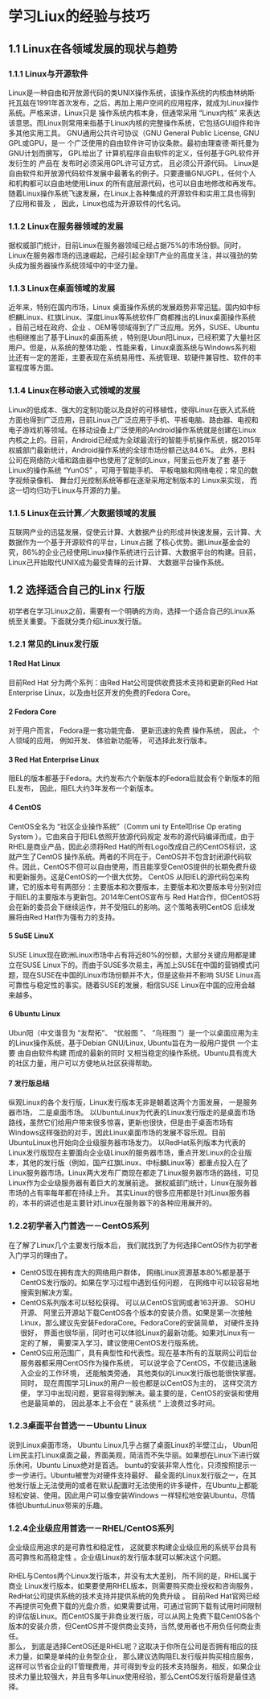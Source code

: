 # 学习Liux的经验与技巧

## 1.1 Linux在各领域发展的现状与趋势

### 1.1.1 Linux与开源软件

Linux是一种自由和开放源代码的类UNIX操作系统，该操作系统的内核由林纳斯·托瓦兹在1991年首次发布，之后，再加上用户空间的应用程序，就成为Linux操作系统。严格来讲，Linux只是 操作系统内核本身，但通常采用 “Linux内核” 来表达该意思。而Linux则常用来指基于Linux内核的完整操作系统，它包括GUI组件和许多其他实用工具。
GNU通用公共许可协议（GNU General Public License, GNU GPL或GPU，是一 个广泛使用的自由软件许可协议条款。最初由理查德·斯托曼为GNU计划而撰写， GPL给出了 计算机程序自由软件的定义，任何基于GPL软件开发衍生的 产品在 发布时必须采用GPL许可证方式， 且必须公开源代码。
Linux是自由软件和开放源代码软件发展中最著名的例子。只要遵循GNUGPL，任何个人和机构都可以自由地使用Linux 的所有底层源代码，也可以自由地修改和再发布。随着Linux操作系统飞速发展，在Linux上各种集成的开源软件和实用工具也得到了应用和普及 ，
因此，Linux也成为开源软件的代名词。

### 1.1.2 Linux在服务器领域的发展

据权威部门统计，目前Linux在服务器领域已经占据75%的市场份额。同时，Linux在服务器市场的迅速崛起，己经引起全球IT产业的高度关注，并以强劲的势头成为服务器操作系统领域中的中坚力量。

### 1.1.3 Linux在桌面领域的发展

近年来，特别在国内市场，Linux 桌面操作系统的发展趋势非常迅猛。国内如中标帜麟Linux、红旗Linux、深度Linux等系统软件厂商都推出的Linux桌面操作系统 ，目前己经在政府、企业 、OEM等领域得到了广泛应用。另外，SUSE、Ubuntu也相继推出了基于Linux的桌面系统 ，特别是Ubun阳Linux，已经积累了大量社区用户。但是，从系统的整体功能 、性能来看，Linux桌面系统与Windows系列相比还有一定的差距，主要表现在系统易用性、系统管理、软硬件兼容性、软件的丰富程度等方面。

### 1.1.4 Linux在移动嵌入式领域的发展

Linux的低成本、强大的定制功能以及良好的可移植性，使得Linux在嵌入式系统方面也得到广泛应用，目前Linux己广泛应用于手机、平板电脑、路由器、电视和电子游戏机等领域。在移动设备上广泛使用的Android操作系统就是创建在Linux内核之上的。目前，Android已经成为全球最流行的智能手机操作系统，据2015年权威部门最新统计，Android操作系统的全球市场份额己达84.6%。
此外，思科公司在网络防火墙和路由器中也使用了定制的Linux，阿里云也开发了套
基于Linux的操作系统 “YunOS” ，可用于智能手机、 平板电脑和网络电视；常见的数字视频录像机、 舞台灯光控制系统等都在逐渐采用定制版本的 Linux来实现， 而这一切均归功于Linux与开源的力量。

### 1.1.5 Linux在云计算／大数据领域的发展

互联网产业的迅猛发展，促使云计算、大数据产业的形成并快速发展，云计算、大数据作为一个基于开源软件的平台，Linux占据 了核心优势。据Linux基金会的究，86%的企业己经使用Linux操作系统进行云计算、大数据平台的构建。目前，Linux己开始取代UNIX成为最受青睐的云计算、 大数据平台操作系统。

## 1.2 选择适合自己的Linx 行版
初学者在学习Linux之前，需要有一个明确的方向，选择一个适合自己的Linux系统至关重要。下面就分类介绍Linux发行版。

### 1.2.1 常见的Linux发行版
#### 1 Red Hat Linux
目前Red Hat 分为两个系列：由Red Hat公司提供收费技术支持和更新的Red Hat Enterprise Linux，以及由社区开发的免费的Fedora Core。
#### 2 Fedora Core
对于用户而言， Fedora是一套功能完备、 更新迅速的免费 操作系统， 因此， 个人领域的应用， 例如开发、 体验新功能等， 可选择此发行版本。
#### 3 Red Hat Enterprise Linux
阻EL的版本都基于Fedora。大约发布六个新版本的Fedora后就会有个新版本的阻EL发布， 因此，阻EL大约3年发布一个新版本。
#### 4 CentOS
CentOS全名为 “社区企业操作系统”（Comm uni ty Ente叩rise Op erating System ）。它由来自于阳IEL依照开放源代码规定 发布的源代码编译而成，由于RHEL是商业产品，因此必须将Red Hat的所有Logo改成自己的CentOS标识，这就产生了CentOS 操作系统。两者的不同在于，CentOS并不包含封闭源代码软件。因此，CentOS不但可以自由使用，而且能享受CentOS提供的长期免费升级和更新服务。这是CentOS的一个很大优势。
CentOS 从阳IEL的源代码包来构建，它的版本号有两部分：主要版本和次要版本，主要版本和次要版本号分别对应于阻EL的主要版本与更新包。2014年CentOS宣布与 Red Hat合作，但CentOS将会在新的委员会下继续运作，并不受阻EL的影响。这个策略表明CentOS 后续发展将由Red Hat作为强有力的支持。
#### 5 SuSE LinuX
SUSE Linux现在欧洲Linux市场中占有将近80%的份额，大部分关键应用都是建立在SUSE Linux下的。而由于SUSE多次易主，再加上SUSE在中国的营销模式问题，现在SUSE在中国的Linux市场份额并不大，但是这些并不影响 SUSE Linux高可靠性与稳定性的事实。随着SUSE的发展，相信SUSE Linux在中国的应用会越来越多。
#### 6 Ubuntu Linux
Ubun阳（中文谐音为 “友帮拓”、 “优般图 ”、 “乌班图 ”）是一个以桌面应用为主的Linux操作系统，基于Debian GNU/Linux, Ubuntu旨在为一般用户提供 一个主要 由自由软件构建 而成的最新的同时 又相当稳定的操作系统。Ubuntu具有庞大的社区力量，用户可以方便地从社区获得帮助。
#### 7 发行版总结
纵观Linux的各个发行版，Linux发行版本无非是朝着这两个方面发展， 一是服务器市场， 二是桌面市场。
以UbuntuLinux为代表的Linux发行版走的是桌面市场路线，虽然它们给用户带来很多惊喜，更新也很快，但是由于桌面市场有Windows这样强劲的对手，因此Linux桌面市场的发展不容乐观。目前UbuntuLinux也开始向企业级服务器市场发力。
以RedHat系列版本为代表的Linux发行版现在主要面向企业级Linux的服务器市场，重点开发Linux的企业版本，其他的发行版（例如，国产红旗Linux、中标麟Linux等）都重点投入在了Linux服务器市场。Linux两大发布厂商现在都走了Linux服务器市场的路线，可见Linux作为企业级服务器有着巨大的发展前途。 据权威部门统计，Linux在服务器市场的占有率每年都在持续上升。
其实Linux的很多应用都是针对Linux服务器的，本书的讲述也是主要针对Linux在服务器下的各种应用展开的。
###  1.2.2初学者入门首选一－CentOS系列
在了解了Linux几个主要发行版本后， 我们就找到了为何选择CentOS作为初学者入门学习的理由了。
* CentOS现在拥有庞大的网络用户群体， 网络Linux资源基本80%都是基于CentOS发行版的。如果在学习过程中遇到任何问题， 在网络中可以较容易地搜索到解决方案。
* CentOS系列版本可以轻松获得。 可以从CentOS官网或者163开源、 SOHU开源、
阿里云开源站下载CentOS各个版本的安装介质。如果是第一次接触Linux，那么建议先安装FedoraCore。FedoraCore的安装简单， 对硬件支持很好， 界面也很华丽，同时也可以体验Linux的最新功能。如果对Linux有一定的了解， 需要深入学习，建议使用CentOS发行版系统。
* CentOS应用范围广，具有典型性和代表性。现在基本所有的互联网公司后台服务器都采用CentOS作为操作系统， 可以说学会了CentOS，不仅能迅速融入企业的工作环境， 还能触类旁通， 其他类似的Linux发行版也能很快掌握。 同时， 现在周围学习Linux的用户一般也都是以CentOS为主的， 这样交流方便， 学习中出现问题，更容易得到解决。最主要的是，CentOS的安装和使用也是最简单的， 因此基本上不会在 “ 装系统 ” 上浪费过多时间。
###  1.2.3桌面平台首选一－Ubuntu Linux
说到Linux桌面市场， Ubuntu Linux几乎占据了桌面Linux的半壁江山， Ubun阳 Lim民主打Linux桌面之最，界面美观，简洁而不失华丽。如果想在Linux下进行娱乐休闲，Ubuntu Linux绝对是首选。
buntu的安装非常人性化，只须按照提示一步一步进行。Ubuntu被誉为对硬件支持最好、 最全面的Linux发行版之一，在其他发行版上无法使用的或者在默认配置时无法使用的许多硬件，在Ubuntu上都能轻松安装、使用。因此用户可以像安装Windows 一样轻松地安装Ubuntu，尽情体验UbuntuLinux带来的乐趣。
###  1.2.4企业级应用首选一－RHEL/CentOS系列
企业级应用追求的是可靠性和稳定性， 这就要求构建企业级应用的系统平台具有高可靠性和高稳定性 。企业级Linux的发行版本就可以解决这个问题。  
</br>RHEL与Centos两个Linux发行版本，并没有太大差别， 所不同的是，RHEL属于商业 Linux发行版本，如果要使用RHEL版本，则需要购买商业授权和咨询服务，RedHat公司提供系统的技术支持并提供系统的免费升级 。 目前Red Hat官网已经不再提供可免费下载的光盘介质，如果需要试用，可通过官网下载有试用时间限制的评估版Linux。而CentOS属于非商业发行版，可以从网上免费下载CentOS各个 版本的安装介质，但CentOS并不提供商业支持，当然,使用者也不用负任何商业责任。</br>
那么， 到底是选择CentOS还是RHEL呢？这取决于你所在公司是否拥有相应的技术力量，如果是单纯的业务型企业， 那么建议选购阻EL发行版并购买相应服务，这样可以节省企业的IT管理费用，并可得到专业的技术支持服务。相反，如果企业技术力量比较强大，并且有多年Linux使用经验，那么CentOS发行版将是最佳选择。













































  
